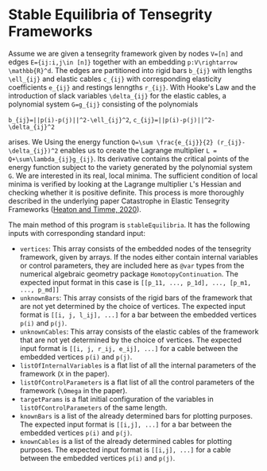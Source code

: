 # Stable Equilibria of Tensegrity Frameworks

Assume we are given a tensegrity framework given by nodes `V=[n]` and edges `E={ij:i,j\in [n]}` together with an embedding `p:V\rightarrow \mathbb{R}^d`. The edges are partitioned into rigid bars `b_{ij}` with lengths `\ell_{ij}` and elastic cables `c_{ij}` with corresponding elasticity coefficients `e_{ij}` and restings lenngths `r_{ij}`. With Hooke's Law and the introduction of slack variables `\delta_{ij}` for the elastic cables, a polynomial system `G=g_{ij}` consisting of the polynomials

`b_{ij}=||p(i)-p(j)||^2-\ell_{ij}^2`,
`c_{ij}=||p(i)-p(j)||^2-\delta_{ij}^2`

arises. We  Using the energy function `Q=\sum \frac{e_{ij}}{2} (r_{ij}-\delta_{ij})^2` enables us to create the Lagrange multiplier `L = Q+\sum\lambda_{ij}g_{ij}`. Its derivative contains the critical points of the energy function subject to the variety generated by the polynomial system `G`. We are interested in its real, local minima. The sufficient condition of local minima is verified by looking at the Lagrange multiplier `L`'s Hessian and checking whether it is positive definite. This process is more thoroughly described in the underlying paper Catastrophe in Elastic Tensegrity Frameworks ([Heaton and Timme, 2020](https://arxiv.org/pdf/2009.13408.pdf "Tensegrity Catastrophe")).

The main method of this program is `stableEquilibria`. It has the following inputs with corresponding standard input:
+ `vertices`: This array consists of the embedded nodes of the tensegrity framework, given by arrays. If the nodes either contain internal variables or control parameters, they are included here as `@var` types from the numerical algebraic geometry package `HomotopyContinuation`. The expected input format in this case is `[[p_11, ..., p_1d], ..., [p_m1, ..., p_md]]`
+ `unknownBars`: This array consists of the rigid bars of the framework that are not yet determined by the choice of vertices. The expected input format is `[[i, j, l_ij], ...]` for a bar between the embedded vertices `p(i)` and `p(j)`.
+ `unknownCables`: This array consists of the elastic cables of the framework that are not yet determined by the choice of vertices. The expected input format is `[[i, j, r_ij, e_ij], ...]`  for a cable between the embedded vertices `p(i)` and `p(j)`.
+ `listOfInternalVariables` is a flat list of all the internal parameters of the framework (`X` in the paper).
+ `listOfControlParameters` is a flat list of all the control parameters of the framework (`\Omega` in the paper).
+ `targetParams` is a flat initial configuration of the variables in `listOfControlParameters` of the same length.
+ `knownBars` is a list of the already determined bars for plotting purposes. The expected input format is `[[i,j], ...]` for a bar between the embedded vertices `p(i)` and `p(j)`.
+ `knownCables` is a list of the already determined cables for plotting purposes. The expected input format is `[[i,j], ...]` for a cable between the embedded vertices `p(i)` and `p(j)`.
